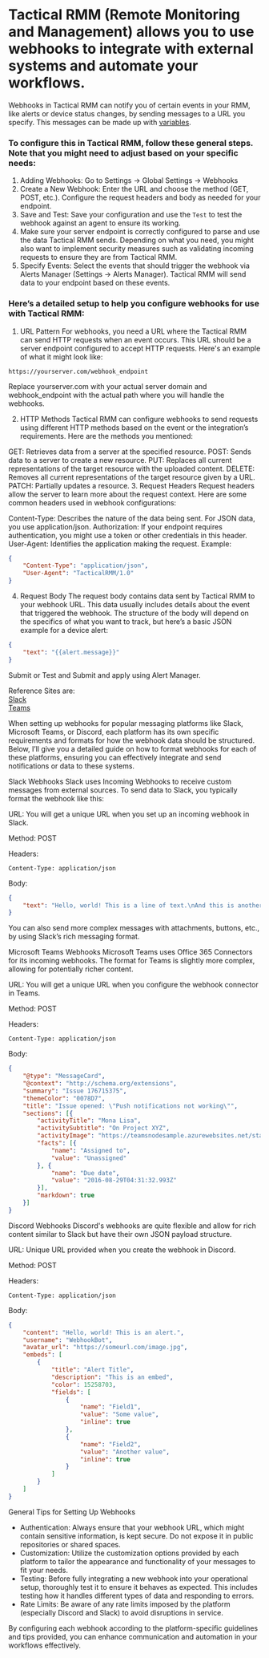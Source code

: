 # Tactical RMM (Remote Monitoring and Management) allows you to use webhooks to integrate with external systems and automate your workflows. 

Webhooks in Tactical RMM can notify you of certain events in your RMM, like alerts or device status changes, by sending messages to a URL you specify. This messages can be made up with [variables](https://docs.tacticalrmm.com/script_variables/).

### To configure this in Tactical RMM, follow these general steps. Note that you might need to adjust based on your specific needs:

1. Adding Webhooks: Go to Settings -> Global Settings -> Webhooks
2. Create a New Webhook: Enter the URL and choose the method (GET, POST, etc.). Configure the request headers and body as needed for your endpoint.
3. Save and Test: Save your configuration and use the `Test` to test the webhook against an agent to ensure its working.
4. Make sure your server endpoint is correctly configured to parse and use the data Tactical RMM sends. Depending on what you need, you might also want to implement security measures such as validating incoming requests to ensure they are from Tactical RMM.
5. Specify Events: Select the events that should trigger the webhook via Alerts Manager (Settings -> Alerts Manager). Tactical RMM will send data to your endpoint based on these events.

### Here’s a detailed setup to help you configure webhooks for use with Tactical RMM:

1. URL Pattern
For webhooks, you need a URL where the Tactical RMM can send HTTP requests when an event occurs. This URL should be a server endpoint configured to accept HTTP requests. Here's an example of what it might look like:

```
https://yourserver.com/webhook_endpoint
```
Replace yourserver.com with your actual server domain and webhook_endpoint with the actual path where you will handle the webhooks.

2. HTTP Methods
Tactical RMM can configure webhooks to send requests using different HTTP methods based on the event or the integration’s requirements. Here are the methods you mentioned:

GET: Retrieves data from a server at the specified resource.
POST: Sends data to a server to create a new resource.
PUT: Replaces all current representations of the target resource with the uploaded content.
DELETE: Removes all current representations of the target resource given by a URL.
PATCH: Partially updates a resource.
3. Request Headers
Request headers allow the server to learn more about the request context. Here are some common headers used in webhook configurations:

Content-Type: Describes the nature of the data being sent. For JSON data, you use application/json.
Authorization: If your endpoint requires authentication, you might use a token or other credentials in this header.
User-Agent: Identifies the application making the request.
Example:

```json
{
    "Content-Type": "application/json",
    "User-Agent": "TacticalRMM/1.0"
}
```
4. Request Body
The request body contains data sent by Tactical RMM to your webhook URL. This data usually includes details about the event that triggered the webhook. The structure of the body will depend on the specifics of what you want to track, but here’s a basic JSON example for a device alert:

```json
{
    "text": "{{alert.message}}"
}
```

Submit or Test and Submit and apply using Alert Manager.

Reference Sites are: <br>
[Slack](https://api.slack.com/messaging/webhooks) <br>
[Teams](https://learn.microsoft.com/en-us/microsoftteams/platform/webhooks-and-connectors/how-to/add-incoming-webhook?tabs=newteams%2Cdotnet)<br>


When setting up webhooks for popular messaging platforms like Slack, Microsoft Teams, or Discord, each platform has its own specific requirements and formats for how the webhook data should be structured. Below, I’ll give you a detailed guide on how to format webhooks for each of these platforms, ensuring you can effectively integrate and send notifications or data to these systems.

Slack Webhooks
Slack uses Incoming Webhooks to receive custom messages from external sources. To send data to Slack, you typically format the webhook like this:

URL: You will get a unique URL when you set up an incoming webhook in Slack.

Method: POST

Headers:

```http
Content-Type: application/json
```

Body:

```json
{
    "text": "Hello, world! This is a line of text.\nAnd this is another one."
}
```
You can also send more complex messages with attachments, buttons, etc., by using Slack’s rich messaging format.

Microsoft Teams Webhooks
Microsoft Teams uses Office 365 Connectors for its incoming webhooks. The format for Teams is slightly more complex, allowing for potentially richer content.

URL: You will get a unique URL when you configure the webhook connector in Teams.

Method: POST

Headers:

```http
Content-Type: application/json
```
Body:

```json
{
    "@type": "MessageCard",
    "@context": "http://schema.org/extensions",
    "summary": "Issue 176715375",
    "themeColor": "0078D7",
    "title": "Issue opened: \"Push notifications not working\"",
    "sections": [{
        "activityTitle": "Mona Lisa",
        "activitySubtitle": "On Project XYZ",
        "activityImage": "https://teamsnodesample.azurewebsites.net/static/img/image5.png",
        "facts": [{
            "name": "Assigned to",
            "value": "Unassigned"
        }, {
            "name": "Due date",
            "value": "2016-08-29T04:31:32.993Z"
        }],
        "markdown": true
    }]
}
```

Discord Webhooks
Discord's webhooks are quite flexible and allow for rich content similar to Slack but have their own JSON payload structure.

URL: Unique URL provided when you create the webhook in Discord.

Method: POST

Headers:

```http
Content-Type: application/json
```

Body:

```json
{
    "content": "Hello, world! This is an alert.",
    "username": "WebhookBot",
    "avatar_url": "https://someurl.com/image.jpg",
    "embeds": [
        {
            "title": "Alert Title",
            "description": "This is an embed",
            "color": 15258703,
            "fields": [
                {
                    "name": "Field1",
                    "value": "Some value",
                    "inline": true
                },
                {
                    "name": "Field2",
                    "value": "Another value",
                    "inline": true
                }
            ]
        }
    ]
}
```
General Tips for Setting Up Webhooks <br>
 - Authentication: Always ensure that your webhook URL, which might contain sensitive information, is kept secure. Do not expose it in public repositories or shared spaces.
 - Customization: Utilize the customization options provided by each platform to tailor the appearance and functionality of your messages to fit your needs.
 - Testing: Before fully integrating a new webhook into your operational setup, thoroughly test it to ensure it behaves as expected. This includes testing how it handles different types of data and responding to errors.
 - Rate Limits: Be aware of any rate limits imposed by the platform (especially Discord and Slack) to avoid disruptions in service.

By configuring each webhook according to the platform-specific guidelines and tips provided, you can enhance communication and automation in your workflows effectively.
